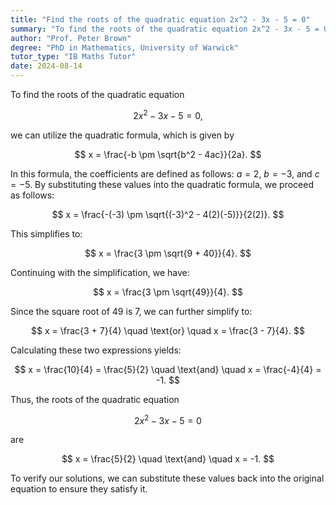 ```yaml
---
title: "Find the roots of the quadratic equation 2x^2 - 3x - 5 = 0"
summary: "To find the roots of the quadratic equation 2x^2 - 3x - 5 = 0, one can apply the quadratic formula or factorization methods."
author: "Prof. Peter Brown"
degree: "PhD in Mathematics, University of Warwick"
tutor_type: "IB Maths Tutor"
date: 2024-08-14
---
```


To find the roots of the quadratic equation 

$$
2x^2 - 3x - 5 = 0,
$$ 

we can utilize the quadratic formula, which is given by 

$$
x = \frac{-b \pm \sqrt{b^2 - 4ac}}{2a}.
$$ 

In this formula, the coefficients are defined as follows: $a = 2$, $b = -3$, and $c = -5$. By substituting these values into the quadratic formula, we proceed as follows:

$$
x = \frac{-(-3) \pm \sqrt{(-3)^2 - 4(2)(-5)}}{2(2)}.
$$

This simplifies to:

$$
x = \frac{3 \pm \sqrt{9 + 40}}{4}.
$$

Continuing with the simplification, we have:

$$
x = \frac{3 \pm \sqrt{49}}{4}.
$$

Since the square root of $49$ is $7$, we can further simplify to:

$$
x = \frac{3 + 7}{4} \quad \text{or} \quad x = \frac{3 - 7}{4}.
$$

Calculating these two expressions yields:

$$
x = \frac{10}{4} = \frac{5}{2} \quad \text{and} \quad x = \frac{-4}{4} = -1.
$$

Thus, the roots of the quadratic equation 

$$
2x^2 - 3x - 5 = 0 
$$ 

are 

$$
x = \frac{5}{2} \quad \text{and} \quad x = -1.
$$ 

To verify our solutions, we can substitute these values back into the original equation to ensure they satisfy it.
    